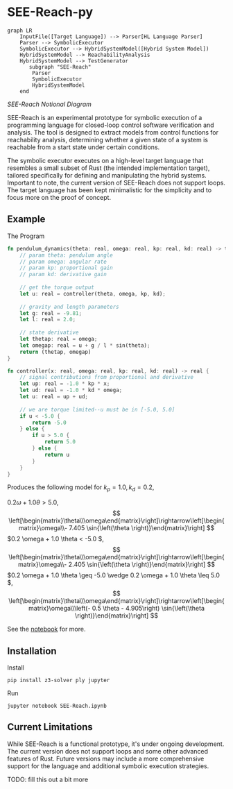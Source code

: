 # SEE-Reach-py

```mermaid
graph LR
    InputFile([Target Language]) --> Parser[HL Language Parser]
    Parser --> SymbolicExecutor
    SymbolicExecutor --> HybridSystemModel([Hybrid System Model])
    HybridSystemModel --> ReachabilityAnalysis
    HybridSystemModel --> TestGenerator
       subgraph "SEE-Reach"
        Parser
        SymbolicExecutor
        HybridSystemModel
    end
```
*SEE-Reach Notional Diagram*

SEE-Reach is an experimental prototype for symbolic execution of a programming language for closed-loop control software verification and analysis. The tool is designed to extract models from control functions for reachability analysis, determining whether a given state of a system is reachable from a start state under certain conditions. 

The symbolic executor executes on a high-level target language that resembles a small subset of Rust (the intended implementation target), tailored specifically for defining and manipulating the hybrid systems. Important to note, the current version of SEE-Reach does not support loops. The target language has been kept minimalistic for the simplicity and to focus more on the proof of concept.

## Example

The Program
```rust
fn pendulum_dynamics(theta: real, omega: real, kp: real, kd: real) -> tuple {
    // param theta: pendulum angle
    // param omega: angular rate
    // param kp: proportional gain
    // param kd: derivative gain
    
    // get the torque output
    let u: real = controller(theta, omega, kp, kd);
    
    // gravity and length parameters
    let g: real = -9.81;
    let l: real = 2.0;
    
    // state derivative
    let thetap: real = omega;
    let omegap: real = u + g / l * sin(theta);
    return (thetap, omegap)
}

fn controller(x: real, omega: real, kp: real, kd: real) -> real {
    // signal contributions from proportional and derivative
    let up: real = -1.0 * kp * x;
    let ud: real = -1.0 * kd * omega;
    let u: real = up + ud;
    
    // we are torque limited--u must be in [-5.0, 5.0]
    if u < -5.0 {
        return -5.0
    } else {
        if u > 5.0 {
            return 5.0
        } else {
            return u
        }
    }
}
```

Produces the following model for $k_p=1.0, k_d=0.2$,

$0.2 \omega + 1.0 \theta > 5.0$,
$$
\left[\begin{matrix}\theta\\\omega\end{matrix}\right]\rightarrow\left[\begin{matrix}\omega\\- 7.405 \sin{\left(\theta \right)}\end{matrix}\right]
$$
$0.2 \omega + 1.0 \theta < -5.0
$,
$$
\left[\begin{matrix}\theta\\\omega\end{matrix}\right]\rightarrow\left[\begin{matrix}\omega\\- 2.405 \sin{\left(\theta \right)}\end{matrix}\right]
$$
$0.2 \omega + 1.0 \theta \geq -5.0 \wedge 0.2 \omega + 1.0 \theta \leq 5.0
$,
$$
\left[\begin{matrix}\theta\\\omega\end{matrix}\right]\rightarrow\left[\begin{matrix}\omega\\\left(- 0.5 \theta - 4.905\right) \sin{\left(\theta \right)}\end{matrix}\right]
$$

See the [notebook](./SEE-Reach.ipynb) for more. 

## Installation

Install
```shell
pip install z3-solver ply jupyter
```

Run
```shell
jupyter notebook SEE-Reach.ipynb
```

## Current Limitations

While SEE-Reach is a functional prototype, it's under ongoing development. The current version does not support loops and some other advanced features of Rust. Future versions may include a more comprehensive support for the language and additional symbolic execution strategies.

TODO: fill this out a bit more